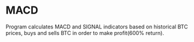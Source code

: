 # MACD 

Program calculates MACD and SIGNAL indicators based on historical BTC prices, buys and sells BTC in order to make profit(600% return).
